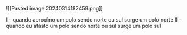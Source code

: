 ![[Pasted image 20240314182459.png]]


I - quando aproxímo um polo sendo norte ou sul surge um polo norte
II - quando eu afasto um polo sendo norte ou sul surge um polo sul

